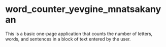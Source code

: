 # word_counter_yevgine_mnatsakanyan

This is a basic one-page application that counts the number of letters, words, and sentences in a block of text entered by the user.
